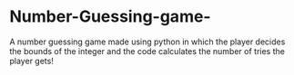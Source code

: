 # Number-Guessing-game-
A number guessing game made using python in which the player decides the bounds of the integer and the code calculates the number of tries the player gets!
